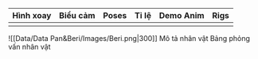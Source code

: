 | **Hình xoay** | **Biểu cảm** | **Poses** | **Tỉ lệ** | **Demo Anim** | **Rigs** |
| ------------- | ------------ | --------- | --------- | ------------- | -------- |
|               |              |           |           |               |          |

![[Data/Data Pan&Beri/Images/Beri.png|300]]
Mô tả nhân vật
Bảng phỏng vấn nhân vật